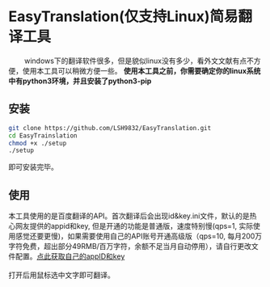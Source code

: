 # EasyTranslation(仅支持Linux)简易翻译工具
&nbsp;&nbsp;&nbsp;&nbsp;&nbsp;&nbsp;&nbsp;&nbsp;windows下的翻译软件很多，但是貌似linux没有多少，看外文文献有点不方便，使用本工具可以稍微方便一些。
<strong>使用本工具之前，你需要确定你的linux系统中有python3环境，并且安装了python3-pip</strong>

## 安装
```bash
git clone https://github.com/LSH9832/EasyTranslation.git
cd EasyTrainslation
chmod +x ./setup
./setup
```
即可安装完毕。
## 使用
本工具使用的是百度翻译的API。首次翻译后会出现id&key.ini文件，默认的是热心网友提供的appid和key, 但是开通的功能是普通版，速度特别慢(qps=1, 实际使用感觉还要更慢)，如果需要使用自己的API账号开通高级版（qps=10, 每月200万字符免费，超出部分49RMB/百万字符，余额不足当月自动停用），请自行更改文件配置。<a href='https://api.fanyi.baidu.com/product/11'>点此获取自己的appID和key</a><br><br>
打开后用鼠标选中文字即可翻译。
